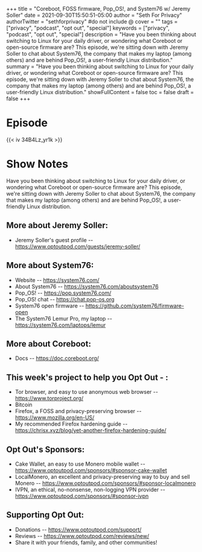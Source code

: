 +++
title = "Coreboot, FOSS firmware, Pop_OS!, and System76 w/ Jeremy Soller"
date = 2021-09-30T15:50:51-05:00
author = "Seth For Privacy"
authorTwitter = "sethforprivacy" #do not include @
cover = ""
tags = ["privacy", "podcast", "opt out", "special"]
keywords = ["privacy", "podcast", "opt out", "special"]
description = "Have you been thinking about switching to Linux for your daily driver, or wondering what Coreboot or open-source firmware are? This episode, we're sitting down with Jeremy Soller to chat about System76, the company that makes my laptop (among others) and are behind Pop_OS!, a user-friendly Linux distribution."
summary = "Have you been thinking about switching to Linux for your daily driver, or wondering what Coreboot or open-source firmware are? This episode, we're sitting down with Jeremy Soller to chat about System76, the company that makes my laptop (among others) and are behind Pop_OS!, a user-friendly Linux distribution."
showFullContent = false
toc = false
draft = false
+++

# Episode

<div id="buzzsprout-player-9290182"></div><script src="https://www.buzzsprout.com/1790481/9290182-coreboot-foss-firmware-pop_os-and-system76-w-jeremy-soller.js?container_id=buzzsprout-player-9290182&player=small" type="text/javascript" charset="utf-8"></script>

{{< iv 34B4Lz_yr1k >}}

# Show Notes

Have you been thinking about switching to Linux for your daily driver, or wondering what Coreboot or open-source firmware are? This episode, we're sitting down with Jeremy Soller to chat about System76, the company that makes my laptop (among others) and are behind Pop_OS!, a user-friendly Linux distribution.

## More about Jeremy Soller:

- Jeremy Soller's guest profile -- https://www.optoutpod.com/guests/jeremy-soller/ 

## More about System76:

- Website -- https://system76.com/
- About System76 -- https://system76.com/aboutsystem76 
- Pop_OS! -- https://pop.system76.com/
- Pop_OS! chat -- https://chat.pop-os.org
- System76 open firmware -- https://github.com/system76/firmware-open
- The System76 Lemur Pro, my laptop -- https://system76.com/laptops/lemur

## More about Coreboot:

- Docs -- https://doc.coreboot.org/ 

## This week's project to help you Opt Out - :

- Tor browser, and easy to use anonymous web browser -- https://www.torproject.org/
- Bitcoin
- Firefox, a FOSS and privacy-preserving browser -- https://www.mozilla.org/en-US/
- My recommended Firefox hardening guide -- https://chrisx.xyz/blog/yet-another-firefox-hardening-guide/

## Opt Out's Sponsors:

- Cake Wallet, an easy to use Monero mobile wallet -- https://www.optoutpod.com/sponsors/#sponsor-cake-wallet
- LocalMonero, an excellent and privacy-preserving way to buy and sell Monero -- https://www.optoutpod.com/sponsors/#sponsor-localmonero
- IVPN, an ethical, no-nonsense, non-logging VPN provider -- https://www.optoutpod.com/sponsors/#sponsor-ivpn

## Supporting Opt Out:

- Donations -- https://www.optoutpod.com/support/
- Reviews -- https://www.optoutpod.com/reviews/new/
- Share it with your friends, family, and other communities!
